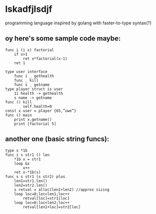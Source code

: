 # lskadfjlsdjf
programming language inspired by golang with faster-to-type syntax(?)

## oy here's some sample code maybe:
```
func i (i x) factorial
	if x>1
		ret x*factorial(x-1)
	ret 1

type user interface
	func i _ gethealth
	func _ kill
	func s _ getname
type player struct is user
	1i health -> gethealth
	s name -> getname
func () kill
		self.health=0
const x user = player {65,”uwe”}
func () main
	print x.getname()
	print [factorial 5]
```

## another one (basic string funcs):

```
type s *1b
func i s str1 () len
	*1b x = str1
	loop &x
		x++
	ret x-*1b(s)
func s s str1 (s str2) plus
	len1=str1.len()
	len2=str2.len()
	s retval = alloc(len1+len2) //approx sizing
	loop loc=0;loc<len1;loc++
		retval[loc]=str1[loc]
	loop loc=0;loc<len2;loc++
		retval[len1+loc]=str2[loc]
 ```
